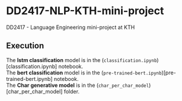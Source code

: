 # DD2417-NLP-KTH-mini-project

DD2417 - Language Engineering mini-project at KTH

## Execution

The **lstm classification** model is in the (`classification.ipynb`)[classification.ipynb] notebook. \
The **bert classification** model is in the (`pre-trained-bert.ipynb`)[pre-trained-bert.ipynb] notebook. \
The **Char generative model** is in the (`char_per_char_model`)[char_per_char_model] folder.
